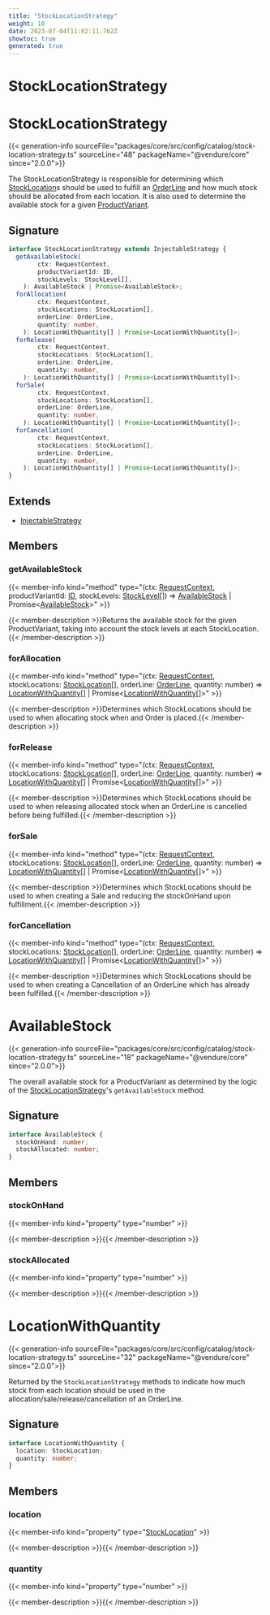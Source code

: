 ```yaml
---
title: "StockLocationStrategy"
weight: 10
date: 2023-07-04T11:02:11.762Z
showtoc: true
generated: true
---
```

<!-- This file was generated from the Vendure source. Do not modify. Instead, re-run the "docs:build" script -->

# StockLocationStrategy
<div class="symbol">


# StockLocationStrategy

{{< generation-info sourceFile="packages/core/src/config/catalog/stock-location-strategy.ts" sourceLine="48" packageName="@vendure/core" since="2.0.0">}}

The StockLocationStrategy is responsible for determining which <a href='/typescript-api/entities/stock-location#stocklocation'>StockLocation</a>s
should be used to fulfill an <a href='/typescript-api/entities/order-line#orderline'>OrderLine</a> and how much stock should be allocated
from each location. It is also used to determine the available stock for a given
<a href='/typescript-api/entities/product-variant#productvariant'>ProductVariant</a>.

## Signature

```TypeScript
interface StockLocationStrategy extends InjectableStrategy {
  getAvailableStock(
        ctx: RequestContext,
        productVariantId: ID,
        stockLevels: StockLevel[],
    ): AvailableStock | Promise<AvailableStock>;
  forAllocation(
        ctx: RequestContext,
        stockLocations: StockLocation[],
        orderLine: OrderLine,
        quantity: number,
    ): LocationWithQuantity[] | Promise<LocationWithQuantity[]>;
  forRelease(
        ctx: RequestContext,
        stockLocations: StockLocation[],
        orderLine: OrderLine,
        quantity: number,
    ): LocationWithQuantity[] | Promise<LocationWithQuantity[]>;
  forSale(
        ctx: RequestContext,
        stockLocations: StockLocation[],
        orderLine: OrderLine,
        quantity: number,
    ): LocationWithQuantity[] | Promise<LocationWithQuantity[]>;
  forCancellation(
        ctx: RequestContext,
        stockLocations: StockLocation[],
        orderLine: OrderLine,
        quantity: number,
    ): LocationWithQuantity[] | Promise<LocationWithQuantity[]>;
}
```
## Extends

 * <a href='/typescript-api/common/injectable-strategy#injectablestrategy'>InjectableStrategy</a>


## Members

### getAvailableStock

{{< member-info kind="method" type="(ctx: <a href='/typescript-api/request/request-context#requestcontext'>RequestContext</a>, productVariantId: <a href='/typescript-api/common/id#id'>ID</a>, stockLevels: <a href='/typescript-api/entities/stock-level#stocklevel'>StockLevel</a>[]) => <a href='/typescript-api/products-stock/stock-location-strategy#availablestock'>AvailableStock</a> | Promise&#60;<a href='/typescript-api/products-stock/stock-location-strategy#availablestock'>AvailableStock</a>&#62;"  >}}

{{< member-description >}}Returns the available stock for the given ProductVariant, taking into account
the stock levels at each StockLocation.{{< /member-description >}}

### forAllocation

{{< member-info kind="method" type="(ctx: <a href='/typescript-api/request/request-context#requestcontext'>RequestContext</a>, stockLocations: <a href='/typescript-api/entities/stock-location#stocklocation'>StockLocation</a>[], orderLine: <a href='/typescript-api/entities/order-line#orderline'>OrderLine</a>, quantity: number) => <a href='/typescript-api/products-stock/stock-location-strategy#locationwithquantity'>LocationWithQuantity</a>[] | Promise&#60;<a href='/typescript-api/products-stock/stock-location-strategy#locationwithquantity'>LocationWithQuantity</a>[]&#62;"  >}}

{{< member-description >}}Determines which StockLocations should be used to when allocating stock when
and Order is placed.{{< /member-description >}}

### forRelease

{{< member-info kind="method" type="(ctx: <a href='/typescript-api/request/request-context#requestcontext'>RequestContext</a>, stockLocations: <a href='/typescript-api/entities/stock-location#stocklocation'>StockLocation</a>[], orderLine: <a href='/typescript-api/entities/order-line#orderline'>OrderLine</a>, quantity: number) => <a href='/typescript-api/products-stock/stock-location-strategy#locationwithquantity'>LocationWithQuantity</a>[] | Promise&#60;<a href='/typescript-api/products-stock/stock-location-strategy#locationwithquantity'>LocationWithQuantity</a>[]&#62;"  >}}

{{< member-description >}}Determines which StockLocations should be used to when releasing allocated
stock when an OrderLine is cancelled before being fulfilled.{{< /member-description >}}

### forSale

{{< member-info kind="method" type="(ctx: <a href='/typescript-api/request/request-context#requestcontext'>RequestContext</a>, stockLocations: <a href='/typescript-api/entities/stock-location#stocklocation'>StockLocation</a>[], orderLine: <a href='/typescript-api/entities/order-line#orderline'>OrderLine</a>, quantity: number) => <a href='/typescript-api/products-stock/stock-location-strategy#locationwithquantity'>LocationWithQuantity</a>[] | Promise&#60;<a href='/typescript-api/products-stock/stock-location-strategy#locationwithquantity'>LocationWithQuantity</a>[]&#62;"  >}}

{{< member-description >}}Determines which StockLocations should be used to when creating a Sale
and reducing the stockOnHand upon fulfillment.{{< /member-description >}}

### forCancellation

{{< member-info kind="method" type="(ctx: <a href='/typescript-api/request/request-context#requestcontext'>RequestContext</a>, stockLocations: <a href='/typescript-api/entities/stock-location#stocklocation'>StockLocation</a>[], orderLine: <a href='/typescript-api/entities/order-line#orderline'>OrderLine</a>, quantity: number) => <a href='/typescript-api/products-stock/stock-location-strategy#locationwithquantity'>LocationWithQuantity</a>[] | Promise&#60;<a href='/typescript-api/products-stock/stock-location-strategy#locationwithquantity'>LocationWithQuantity</a>[]&#62;"  >}}

{{< member-description >}}Determines which StockLocations should be used to when creating a Cancellation
of an OrderLine which has already been fulfilled.{{< /member-description >}}


</div>
<div class="symbol">


# AvailableStock

{{< generation-info sourceFile="packages/core/src/config/catalog/stock-location-strategy.ts" sourceLine="18" packageName="@vendure/core" since="2.0.0">}}

The overall available stock for a ProductVariant as determined by the logic of the
<a href='/typescript-api/products-stock/stock-location-strategy#stocklocationstrategy'>StockLocationStrategy</a>'s `getAvailableStock` method.

## Signature

```TypeScript
interface AvailableStock {
  stockOnHand: number;
  stockAllocated: number;
}
```
## Members

### stockOnHand

{{< member-info kind="property" type="number"  >}}

{{< member-description >}}{{< /member-description >}}

### stockAllocated

{{< member-info kind="property" type="number"  >}}

{{< member-description >}}{{< /member-description >}}


</div>
<div class="symbol">


# LocationWithQuantity

{{< generation-info sourceFile="packages/core/src/config/catalog/stock-location-strategy.ts" sourceLine="32" packageName="@vendure/core" since="2.0.0">}}

Returned by the `StockLocationStrategy` methods to indicate how much stock from each
location should be used in the allocation/sale/release/cancellation of an OrderLine.

## Signature

```TypeScript
interface LocationWithQuantity {
  location: StockLocation;
  quantity: number;
}
```
## Members

### location

{{< member-info kind="property" type="<a href='/typescript-api/entities/stock-location#stocklocation'>StockLocation</a>"  >}}

{{< member-description >}}{{< /member-description >}}

### quantity

{{< member-info kind="property" type="number"  >}}

{{< member-description >}}{{< /member-description >}}


</div>

